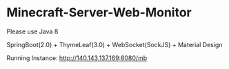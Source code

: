 # Minecraft-Server-Web-Monitor

Please use Java 8

SpringBoot(2.0) + ThymeLeaf(3.0) + WebSocket(SockJS) + Material Design

Running Instance: http://140.143.137.169:8080/mb
